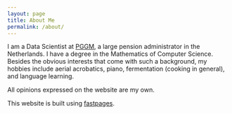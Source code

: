 ```yaml
---
layout: page
title: About Me
permalink: /about/
---
```


I am a Data Scientist at [PGGM](https://pggm.nl/en), a large pension administrator in the Netherlands. I have a degree in the Mathematics of Computer Science. Besides the obvious interests that come with such a background, my hobbies include aerial acrobatics, piano, fermentation (cooking in general), and language learning.

All opinions expressed on the website are my own.

This website is built using [fastpages](https://github.com/fastai/fastpages).
